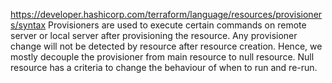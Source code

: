 https://developer.hashicorp.com/terraform/language/resources/provisioners/syntax
Provisioners are used to execute certain commands on remote server or local server after provisioning the resource. Any provisioner change will not be detected by resource after resource creation. Hence, we mostly decouple the provisioner from main resource to null resource. Null resource has a criteria to change the behaviour of when to run and re-run.